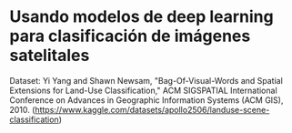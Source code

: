 # Usando modelos de deep learning para clasificación de imágenes satelitales

Dataset: Yi Yang and Shawn Newsam, "Bag-Of-Visual-Words and Spatial Extensions for Land-Use Classification," ACM SIGSPATIAL International Conference on Advances in Geographic Information Systems (ACM GIS), 2010. (https://www.kaggle.com/datasets/apollo2506/landuse-scene-classification)

